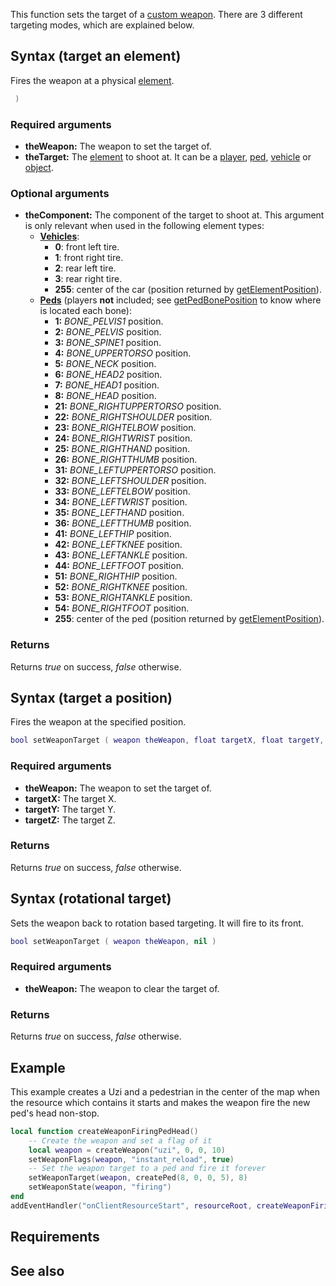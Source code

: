 This function sets the target of a [custom weapon](/docs/element/weapon.md "wikilink"). There are 3 different targeting modes, which are explained below.

Syntax (target an element)
--------------------------

Fires the weapon at a physical [element](/docs/element.md "wikilink").

``` lua
 )
```

### Required arguments

-   **theWeapon:** The weapon to set the target of.
-   **theTarget:** The [element](/docs/element.md "wikilink") to shoot at. It can be a [player](/player.md "wikilink"), [ped](/ped.md "wikilink"), [vehicle](/vehicle.md "wikilink") or [object](/object.md "wikilink").

### Optional arguments

-   **theComponent:** The component of the target to shoot at. This argument is only relevant when used in the following element types:
    -   **[Vehicles](/docs/vehicle.md "wikilink")**:
        -   **0**: front left tire.
        -   **1**: front right tire.
        -   **2**: rear left tire.
        -   **3**: rear right tire.
        -   **255**: center of the car (position returned by [getElementPosition](/docs/getelementposition.md "wikilink")).
    -   **[Peds](/docs/ped.md "wikilink")** (players **not** included; see [getPedBonePosition](/getPedBonePosition.md "wikilink") to know where is located each bone):
        -   **1:** *BONE\_PELVIS1* position.
        -   **2:** *BONE\_PELVIS* position.
        -   **3:** *BONE\_SPINE1* position.
        -   **4:** *BONE\_UPPERTORSO* position.
        -   **5:** *BONE\_NECK* position.
        -   **6:** *BONE\_HEAD2* position.
        -   **7:** *BONE\_HEAD1* position.
        -   **8:** *BONE\_HEAD* position.
        -   **21:** *BONE\_RIGHTUPPERTORSO* position.
        -   **22:** *BONE\_RIGHTSHOULDER* position.
        -   **23:** *BONE\_RIGHTELBOW* position.
        -   **24:** *BONE\_RIGHTWRIST* position.
        -   **25:** *BONE\_RIGHTHAND* position.
        -   **26:** *BONE\_RIGHTTHUMB* position.
        -   **31:** *BONE\_LEFTUPPERTORSO* position.
        -   **32:** *BONE\_LEFTSHOULDER* position.
        -   **33:** *BONE\_LEFTELBOW* position.
        -   **34:** *BONE\_LEFTWRIST* position.
        -   **35:** *BONE\_LEFTHAND* position.
        -   **36:** *BONE\_LEFTTHUMB* position.
        -   **41:** *BONE\_LEFTHIP* position.
        -   **42:** *BONE\_LEFTKNEE* position.
        -   **43:** *BONE\_LEFTANKLE* position.
        -   **44:** *BONE\_LEFTFOOT* position.
        -   **51:** *BONE\_RIGHTHIP* position.
        -   **52:** *BONE\_RIGHTKNEE* position.
        -   **53:** *BONE\_RIGHTANKLE* position.
        -   **54:** *BONE\_RIGHTFOOT* position.
        -   **255**: center of the ped (position returned by [getElementPosition](/docs/getelementposition.md "wikilink")).

### Returns

Returns *true* on success, *false* otherwise.

Syntax (target a position)
--------------------------

Fires the weapon at the specified position.

``` lua
bool setWeaponTarget ( weapon theWeapon, float targetX, float targetY, float targetZ )
```

### Required arguments

-   **theWeapon:** The weapon to set the target of.
-   **targetX:** The target X.
-   **targetY:** The target Y.
-   **targetZ:** The target Z.

### Returns

Returns *true* on success, *false* otherwise.

Syntax (rotational target)
--------------------------

Sets the weapon back to rotation based targeting. It will fire to its front.

``` lua
bool setWeaponTarget ( weapon theWeapon, nil )
```

### Required arguments

-   **theWeapon:** The weapon to clear the target of.

### Returns

Returns *true* on success, *false* otherwise.

Example
-------

This example creates a Uzi and a pedestrian in the center of the map when the resource which contains it starts and makes the weapon fire the new ped's head non-stop.

``` lua
local function createWeaponFiringPedHead()
    -- Create the weapon and set a flag of it
    local weapon = createWeapon("uzi", 0, 0, 10)
    setWeaponFlags(weapon, "instant_reload", true)
    -- Set the weapon target to a ped and fire it forever
    setWeaponTarget(weapon, createPed(8, 0, 0, 5), 8)
    setWeaponState(weapon, "firing")
end
addEventHandler("onClientResourceStart", resourceRoot, createWeaponFiringPedHead)
```

Requirements
------------

See also
--------
